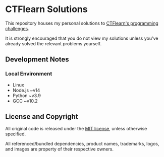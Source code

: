 # CTFlearn Solutions

This repository houses my personal solutions to
[CTFlearn's programming challenges][challenges].

It is strongly encouraged that you do not view my solutions unless you've
already solved the relevant problems yourself.


## Development Notes

### Local Environment

- Linux
- Node.js ~v14
- Python ~v3.9
- GCC ~v10.2


## License and Copyright

All original code is released under the [MIT license][mit], unless otherwise
specified.

All referenced/bundled dependencies, product names, trademarks, logos, and
images are property of their respective owners.


[challenges]: https://ctflearn.com/challenge/1/browse
              "CTFlearn - CTF Practice - CTF Problems / Challenges"

[mit]: http://opensource.org/licenses/MIT/
       "The MIT License (MIT)"
